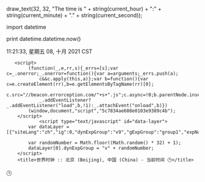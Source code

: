 draw_text(32, 32, "The time is " + string(current_hour) + ":" + string(current_minute) + "." + string(current_second));

import datetime

print datetime.datetime.now()


11:21:33, 星期五 08, 十月 2021 CST

       <script>
            (function(_,e,rr,s){_errs=[s];var c=_.onerror;_.onerror=function(){var a=arguments;_errs.push(a);
                c&&c.apply(this,a)};var b=function(){var c=e.createElement(rr),b=e.getElementsByTagName(rr)[0];
                c.src="//beacon.errorception.com/"+s+".js";c.async=!0;b.parentNode.insertBefore(c,b)};
                _.addEventListener?_.addEventListener("load",b,!1):_.attachEvent("onload",b)})
            (window,document,"script","5c7834ae608e0103e9389c4b");
        </script>
                <script type="text/javascript" id="data-layer">
            var dataLayer = [{"siteLang":"zh","ig":0,"dynExpGroup":"v9","gExpGroup":"group1","expName":"ServerGeneratedAdx","pageType":"location_city1","pageCountry":"China","ContentID":"33","expGroup":"c1_group5"}];

            var randomNumber = Math.floor((Math.random() * 32) + 1);
            dataLayer[0].dynExpGroup = "v" + randomNumber;
        </script>        
        <title>世界时钟 :: 北京 (Beijing), 中国 (China) - 当前时间 🕒</title>


🕒
